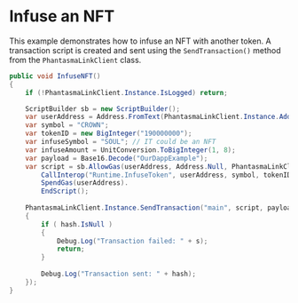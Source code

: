 # Infuse an NFT

This example demonstrates how to infuse an NFT with another token. A transaction script is created and sent using the `SendTransaction()` method from the `PhantasmaLinkClient` class.

```csharp
public void InfuseNFT()
{
    if (!PhantasmaLinkClient.Instance.IsLogged) return;

    ScriptBuilder sb = new ScriptBuilder();
    var userAddress = Address.FromText(PhantasmaLinkClient.Instance.Address);
    var symbol = "CROWN";
    var tokenID = new BigInteger("190000000");
    var infuseSymbol = "SOUL"; // IT could be an NFT
    var infuseAmount = UnitConversion.ToBigInteger(1, 8);
    var payload = Base16.Decode("OurDappExample");
    var script = sb.AllowGas(userAddress, Address.Null, PhantasmaLinkClient.Instance.GasPrice, PhantasmaLinkClient.Instance.GasLimit ).
        CallInterop("Runtime.InfuseToken", userAddress, symbol, tokenID, infuseSymbol, infuseAmount).
        SpendGas(userAddress).
        EndScript();
    
    PhantasmaLinkClient.Instance.SendTransaction("main", script, payload, (hash, s) =>
    {
        if ( hash.IsNull )
        {
            Debug.Log("Transaction failed: " + s);
            return;
        }
        
        Debug.Log("Transaction sent: " + hash);
    });
}
```
